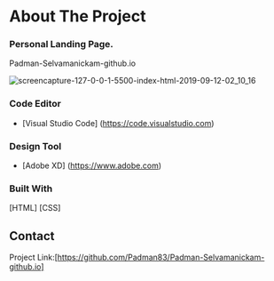 # About The Project

### Personal Landing Page.

Padman-Selvamanickam-github.io

![screencapture-127-0-0-1-5500-index-html-2019-09-12-02_10_16](https://user-images.githubusercontent.com/45048950/64723278-ce577600-d502-11e9-932e-07e610aa017f.png)

### Code Editor
* [Visual Studio Code] (https://code.visualstudio.com)

### Design Tool
* [Adobe XD] (https://www.adobe.com)

### Built With
[HTML]
[CSS] 

## Contact

Project Link:[https://github.com/Padman83/Padman-Selvamanickam-github.io]
